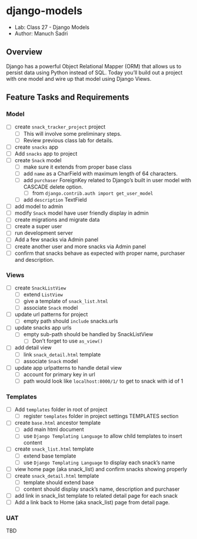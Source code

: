 # django-models

- Lab: Class 27 - Django Models
- Author: Manuch Sadri

## Overview

Django has a powerful Object Relational Mapper (ORM) that allows us to persist data using Python instead of SQL. Today you’ll build out a project with one model and wire up that model using Django Views.

## Feature Tasks and Requirements

### Model

- [ ] create `snack_tracker_project` project
  - [ ] This will involve some preliminary steps.
  - [ ] Review previous class lab for details.
- [ ] create `snacks` app
- [ ] Add `snacks` app to project
- [ ] create `Snack` model
  - [ ] make sure it extends from proper base class
  - [ ] add `name` as a CharField with maximum length of 64 characters.
  - [ ] add `purchaser` ForeignKey related to Django’s built in user model with CASCADE delete option.
    - [ ] from `django.contrib.auth import get_user_model`
  - [ ] add `description` TextField
- [ ] add model to admin
- [ ] modify `Snack` model have user friendly display in admin
- [ ] create migrations and migrate data
- [ ] create a super user
- [ ] run development server
- [ ] Add a few snacks via Admin panel
- [ ] create another user and more snacks via Admin panel
- [ ] confirm that snacks behave as expected with proper name, purchaser and description.

### Views

- [ ] create `SnackListView`
  - [ ] extend `ListView`
  - [ ] give a template of `snack_list.html`
  - [ ] associate `Snack` model
- [ ] update url patterns for project
  - [ ] empty path should `include` snacks.urls
- [ ] update snacks app urls
  - [ ] empty sub-path should be handled by SnackListView
    - [ ] Don’t forget to use `as_view()`
- [ ] add detail view
  - [ ] link `snack_detail.html` template
  - [ ] associate `Snack` model
- [ ] update app urlpatterns to handle detail view
  - [ ] account for primary key in url
  - [ ] path would look like `localhost:8000/1/` to get to snack with id of 1

### Templates

- [ ] Add `templates` folder in root of project
  - [ ] register `templates` folder in project settings TEMPLATES section
- [ ] create `base.html` ancestor template
  - [ ] add main html document
  - [ ] use `Django Templating Language` to allow child templates to insert content
- [ ] create `snack_list.html` template
  - [ ] extend base template
  - [ ] use `Django Templating Language` to display each snack’s name
- [ ] view home page (aka snack_list) and confirm snacks showing properly
- [ ] create `snack_detail.html` template
  - [ ] template should extend base
  - [ ] content should display snack’s name, description and purchaser
- [ ] add link in snack_list template to related detail page for each snack
- [ ] Add a link back to Home (aka snack_list) page from detail page.

### UAT

TBD
